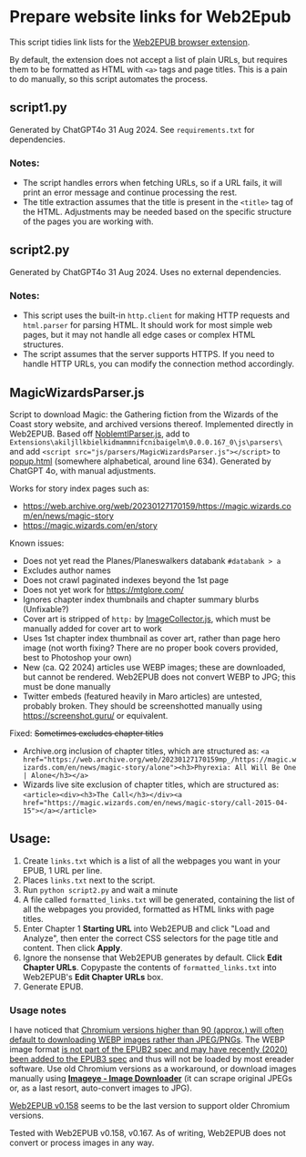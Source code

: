 # Prepare website links for Web2Epub

This script tidies link lists for the [Web2EPUB browser extension](https://github.com/dteviot/WebToEpub). 

By default, the extension does not accept a list of plain URLs, but requires them to be formatted as HTML with `<a>` tags and page titles. This is a pain to do manually, so this script automates the process.

## script1.py
Generated by ChatGPT4o 31 Aug 2024. See `requirements.txt` for dependencies.

### Notes:
- The script handles errors when fetching URLs, so if a URL fails, it will print an error message and continue processing the rest.
- The title extraction assumes that the title is present in the `<title>` tag of the HTML. Adjustments may be needed based on the specific structure of the pages you are working with.

## script2.py
Generated by ChatGPT4o 31 Aug 2024. Uses no external dependencies.

### Notes:
- This script uses the built-in `http.client` for making HTTP requests and `html.parser` for parsing HTML. It should work for most simple web pages, but it may not handle all edge cases or complex HTML structures.
- The script assumes that the server supports HTTPS. If you need to handle HTTP URLs, you can modify the connection method accordingly.

## MagicWizardsParser.js
Script to download Magic: the Gathering fiction from the Wizards of the Coast story website, and archived versions thereof. Implemented directly in Web2EPUB. Based off [NoblemtlParser.js](https://github.com/dteviot/WebToEpub/blob/ExperimentalTabMode/plugin/js/parsers/NoblemtlParser.js), add to `Extensions\akiljllkbielkidmammnifcnibaigelm\0.0.0.167_0\js\parsers\` and add `<script src="js/parsers/MagicWizardsParser.js"></script>` to [popup.html](https://github.com/dteviot/WebToEpub/blob/ExperimentalTabMode/plugin/popup.html) (somewhere alphabetical, around line 634). Generated by ChatGPT 4o, with manual adjustments. 

Works for story index pages such as:
- https://web.archive.org/web/20230127170159/https://magic.wizards.com/en/news/magic-story
- https://magic.wizards.com/en/story 

Known issues:
- Does not yet read the Planes/Planeswalkers databank `#databank > a`
- Excludes author names
- Does not crawl paginated indexes beyond the 1st page
- Does not yet work for https://mtglore.com/
- Ignores chapter index thumbnails and chapter summary blurbs (Unfixable?)
- Cover art is stripped of `http:` by [ImageCollector.js](https://github.com/dteviot/WebToEpub/blob/ExperimentalTabMode/plugin/js/ImageCollector.js), which must be manually added for cover art to work
- Uses 1st chapter index thumbnail as cover art, rather than page hero image (not worth fixing? There are no proper book covers provided, best to Photoshop your own)
- New (ca. Q2 2024) articles use WEBP images; these are downloaded, but cannot be rendered. Web2EPUB does not convert WEBP to JPG; this must be done manually
- Twitter embeds (featured heavily in Maro articles) are untested, probably broken. They should be screenshotted manually using https://screenshot.guru/ or equivalent.

Fixed:
~~Sometimes excludes chapter titles~~
- Archive.org inclusion of chapter titles, which are structured as: `<a href="https://web.archive.org/web/20230127170159mp_/https://magic.wizards.com/en/news/magic-story/alone"><h3>Phyrexia: All Will Be One | Alone</h3></a>`
- Wizards live site exclusion of chapter titles, which are structured as:  `<article><div><h3>The Call</h3></div><a href="https://magic.wizards.com/en/news/magic-story/call-2015-04-15"></a></article>`

## Usage:

1. Create `links.txt` which is a list of all the webpages you want in your EPUB, 1 URL per line.
2. Places `links.txt` next to the script.
3. Run `python script2.py` and wait a minute
4. A file called `formatted_links.txt` will be generated, containing the list of all the webpages you provided, formatted as HTML links with page titles.
5. Enter Chapter 1 **Starting URL** into Web2EPUB and click "Load and Analyze", then enter the correct CSS selectors for the page title and content. Then click **Apply**. 
6. Ignore the nonsense that Web2EPUB generates by default. Click **Edit Chapter URLs**. Copypaste the contents of `formatted_links.txt` into Web2EPUB's **Edit Chapter URLs** box.
7. Generate EPUB. 

### Usage notes 
I have noticed that [Chromium versions higher than 90 (approx.) will often default to downloading WEBP images rather than JPEG/PNGs](https://github.com/win32ss/supermium/issues/679). The WEBP image format [is not part of the EPUB2 spec and may have recently (2020) been added to the EPUB3 spec](https://github.com/w3c/epub-specs/issues/1344) and thus will not be loaded by most ereader software. Use old Chromium versions as a workaround, or download images manually using **[Imageye - Image Downloader](https://chromewebstore.google.com/detail/image-downloader-imageye/agionbommeaifngbhincahgmoflcikhm)** (it can scrape original JPEGs or, as a last resort, auto-convert images to JPG). 

[Web2EPUB v0.158](https://github.com/dteviot/WebToEpub/releases/tag/0.0.0.158) seems to be the last version to support older Chromium versions.

Tested with Web2EPUB v0.158, v0.167. As of writing, Web2EPUB does not convert or process images in any way.
